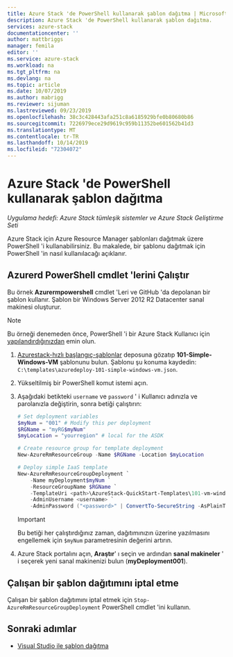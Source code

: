 ```yaml
---
title: Azure Stack 'de PowerShell kullanarak şablon dağıtma | Microsoft Docs
description: Azure Stack 'de PowerShell kullanarak şablon dağıtma.
services: azure-stack
documentationcenter: ''
author: mattbriggs
manager: femila
editor: ''
ms.service: azure-stack
ms.workload: na
ms.tgt_pltfrm: na
ms.devlang: na
ms.topic: article
ms.date: 10/07/2019
ms.author: mabrigg
ms.reviewer: sijuman
ms.lastreviewed: 09/23/2019
ms.openlocfilehash: 38c3c428443afa251c8a6185929bfe0b80680b86
ms.sourcegitcommit: 7226979ece29d9619c959b11352be601562b41d3
ms.translationtype: MT
ms.contentlocale: tr-TR
ms.lasthandoff: 10/14/2019
ms.locfileid: "72304072"
---
```

# <a name="deploy-a-template-using-powershell-in-azure-stack"></a>Azure Stack 'de PowerShell kullanarak şablon dağıtma

*Uygulama hedefi: Azure Stack tümleşik sistemler ve Azure Stack Geliştirme Seti*

Azure Stack için Azure Resource Manager şablonları dağıtmak üzere PowerShell 'i kullanabilirsiniz. Bu makalede, bir şablonu dağıtmak için PowerShell 'in nasıl kullanılacağı açıklanır.

## <a name="run-azurerm-powershell-cmdlets"></a>Azurerd PowerShell cmdlet 'lerini Çalıştır

Bu örnek **Azurermpowershell** cmdlet 'Leri ve GitHub 'da depolanan bir şablon kullanır. Şablon bir Windows Server 2012 R2 Datacenter sanal makinesi oluşturur.

>[!NOTE]
> Bu örneği denemeden önce, PowerShell 'i bir Azure Stack Kullanıcı için [yapılandırdığınızdan](azure-stack-powershell-configure-user.md) emin olun.

1. [Azurestack-hızlı başlangıç-şablonlar](https://aka.ms/AzureStackGitHub) deposuna gözatıp **101-Simple-Windows-VM** şablonunu bulun. Şablonu şu konuma kaydedin: `C:\templates\azuredeploy-101-simple-windows-vm.json`.
2. Yükseltilmiş bir PowerShell komut istemi açın.
3. Aşağıdaki betikteki `username` ve `password` ' i Kullanıcı adınızla ve parolanızla değiştirin, sonra betiği çalıştırın:

    ```powershell
    # Set deployment variables
    $myNum = "001" # Modify this per deployment
    $RGName = "myRG$myNum"
    $myLocation = "yourregion" # local for the ASDK

    # Create resource group for template deployment
    New-AzureRmResourceGroup -Name $RGName -Location $myLocation

    # Deploy simple IaaS template
    New-AzureRmResourceGroupDeployment `
        -Name myDeployment$myNum `
        -ResourceGroupName $RGName `
        -TemplateUri <path>\AzureStack-QuickStart-Templates\101-vm-windows-create\azuredeploy.json `
        -AdminUsername <username> `
        -AdminPassword ("<password>" | ConvertTo-SecureString -AsPlainText -Force)
    ```

    >[!IMPORTANT]
    > Bu betiği her çalıştırdığınız zaman, dağıtımınızın üzerine yazılmasını engellemek için `$myNum` parametresinin değerini artırın.

4. Azure Stack portalını açın, **Araştır**' ı seçin ve ardından **sanal makineler** ' i seçerek yeni sanal makinenizi bulun (**myDeployment001**).

## <a name="cancel-a-running-template-deployment"></a>Çalışan bir şablon dağıtımını iptal etme

Çalışan bir şablon dağıtımını iptal etmek için `Stop-AzureRmResourceGroupDeployment` PowerShell cmdlet 'ini kullanın.

## <a name="next-steps"></a>Sonraki adımlar

- [Visual Studio ile şablon dağıtma](azure-stack-deploy-template-visual-studio.md)
